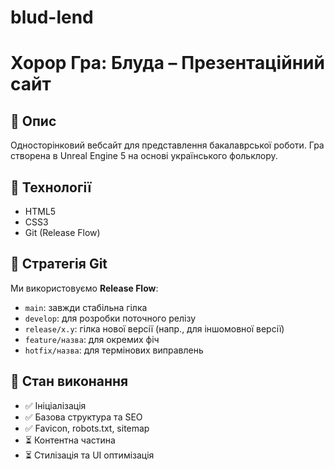 # blud-lend
 
# Хорор Гра: Блуда – Презентаційний сайт

## 📌 Опис
Односторінковий вебсайт для представлення бакалаврської роботи. Гра створена в Unreal Engine 5 на основі українського фольклору.

## 🚀 Технології
- HTML5
- CSS3
- Git (Release Flow)

## 📂 Стратегія Git
Ми використовуємо **Release Flow**:
- `main`: завжди стабільна гілка
- `develop`: для розробки поточного релізу
- `release/x.y`: гілка нової версії (напр., для іншомовної версії)
- `feature/назва`: для окремих фіч
- `hotfix/назва`: для термінових виправлень

## 📄 Стан виконання
- ✅ Ініціалізація
- ✅ Базова структура та SEO
- ✅ Favicon, robots.txt, sitemap
- ⏳ Контентна частина
- ⏳ Стилізація та UI оптимізація
